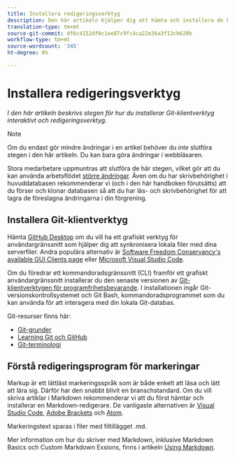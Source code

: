 ```yaml
---
title: Installera redigeringsverktyg
description: Den här artikeln hjälper dig att hämta och installera de klientverktyg du behöver för Git/GitHub och för att redigera Markdown-filer.
translation-type: tm+mt
source-git-commit: df6c4152df0c1ee87c9fc4ca22e36a3f13cb620b
workflow-type: tm+mt
source-wordcount: '345'
ht-degree: 0%

---
```



# Installera redigeringsverktyg

*I den här artikeln beskrivs stegen för hur du installerar Git-klientverktyg interaktivt och redigeringsverktyg.*

>[!NOTE]
>
>Om du endast gör mindre ändringar i en artikel behöver du *inte* slutföra stegen i den här artikeln. Du kan bara göra ändringar i webbläsaren.
>
> Stora medarbetare uppmuntras att slutföra de här stegen, vilket gör att du kan använda arbetsflödet [större ändringar](local-repo.md). Även om du har skrivbehörighet i huvuddatabasen rekommenderar vi (och i den här handboken förutsätts) att du förser och klonar databasen så att du har läs- och skrivbehörighet för att lagra de föreslagna ändringarna i din förgrening.

## Installera Git-klientverktyg

Hämta [GitHub Desktop](https://desktop.github.com/) om du vill ha ett grafiskt verktyg för användargränssnitt som hjälper dig att synkronisera lokala filer med dina serverfiler. Andra populära alternativ är [Software Freedom Conservancy&#39;s available GUI Clients page](https://git-scm.com/downloads/guis) eller [Microsoft Visual Studio Code](https://www.visualstudio.com/products/code-vs.aspx).

Om du föredrar ett kommandoradsgränssnitt (CLI) framför ett grafiskt användargränssnitt installerar du den senaste versionen av [Git-klientverktygen för programfrihetsbevarande](https://git-scm.com/downloads). I installationen ingår Git-versionskontrollsystemet och Git Bash, kommandoradsprogrammet som du kan använda för att interagera med din lokala Git-databas.

Git-resurser finns här:

* [Git-grunder](https://git-scm.com/book/en/v2/Getting-Started-Git-Basics)
* [Learning Git och GitHub](https://help.github.com/articles/good-resources-for-learning-git-and-github/)
* [Git-terminologi](https://help.github.com/articles/github-glossary)

## Förstå redigeringsprogram för markeringar

Markup är ett lättläst markeringsspråk som är både enkelt att läsa och lätt att lära sig. Därför har den snabbt blivit en branschstandard. Om du vill skriva artiklar i Markdown rekommenderar vi att du först hämtar och installerar en Markdown-redigerare. De vanligaste alternativen är [Visual Studio Code](https://code.visualstudio.com/), [Adobe Brackets](https://brackets.io) och [Atom](https://atom.io).

Markeringstext sparas i filer med filtillägget .md.

Mer information om hur du skriver med Markdown, inklusive Markdown Basics och Custom Markdown Exsions, finns i artikeln [Using Markdown](../writing-essentials/markdown.md).

<!--
## Adobe Docs Authoring Pack

Install the Docs Authoring Pack. This set of extensions includes basic authoring assistance for help when writing Markdown, and a preview feature, so that you can see what the Markdown looks like in the style of the docs.adobe.com site.

Link when available
-->
